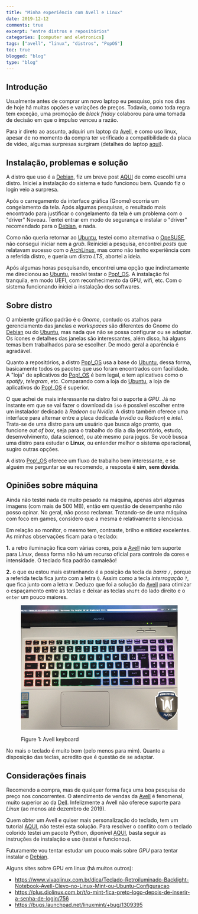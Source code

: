 ```yaml
---
title: "Minha experiência com Avell e Linux"
date: 2019-12-12
comments: true
excerpt: "entre distros e repositórios"
categories: [computer and eletronics]
tags: ["avell", "linux", "distros", "PopOS"]
toc: true
blogged: "blog"
type: "blog"
---
```


## Introdução

Usualmente antes de comprar um novo laptop eu pesquiso, pois nos
dias de hoje há muitas opções e variações de preços. Todavia, como toda
regra tem exceção, uma promoção de *black friday* colaborou para uma
tomada de decisão em que o impulso venceu a razão.

Para ir direto ao assunto, adquiri um laptop da
[Avell](https://avell.com.br), e como uso linux, apesar de no momento da
compra ter verificado a compatibilidade da placa de vídeo, algumas
surpresas surgiram (detalhes do laptop
[aqui](https://avell.com.br/a52-muv-5-bs)). 

## Instalação, problemas e solução

A distro que uso é a [Debian](http://www.debian.org/), fiz um breve post
[AQUI](https://www.linuxdescomplicado.com.br/2019/08/como-escolhi-minha-distribuicao-linux.html)
de como escolhi uma distro. Iniciei a instalação do sistema e tudo
funcionou bem. Quando fiz o login veio a surpresa.

Após o carregamento da interface gráfica (Gnome) ocorria um congelamento
da tela. Após algumas pesquisas, o resultado mais encontrado para
justificar o congelamento da tela é um problema com o "driver"
Noveau. Tentei entrar em modo de segurança e instalar o "driver"
recomendado para o [Debian](http://www.debian.org/), e nada. 

Como não queria retornar ao [Ubuntu](https://ubuntu.com/), testei  como
alternativa o [OpeSUSE](https://www.opensuse.org/), não 
consegui iniciar nem a *grub*. Reiniciei a pesquisa, encontrei *posts*
que relatavam sucesso com o [ArchLinux](https://www.archlinux.org/), mas
como não tenho experiência com a referida distro, e queria um distro
*LTS*, abortei a ideia.

Após algumas horas pesquisando, encontrei uma opção que indiretamente
me direcionou ao [Ubuntu](https://ubuntu.com/), resolvi testar  o
[Pop!_OS](https://system76.com/pop). A instalação foi tranquila, em modo
UEFI, com reconhecimento da GPU, wifi, etc. Com o sistema funcionando
iniciei a instalação dos softwares.

## Sobre distro

O ambiente gráfico padrão é o *Gnome*, contudo os atalhos para
gerenciamento das janelas e *workspaces* são diferentes do Gnome do
[Debian](http://www.debian.org/) ou do [Ubuntu](https://ubuntu.com/),
mas nada que não se possa configurar ou se adaptar. Os ícones e detalhes
das janelas são interessantes, além disso, há alguns temas bem
trabalhados para se escolher. De modo geral a aparência é agradável.

Quanto a repositórios, a distro [Pop!_OS](https://system76.com/pop) usa
a base do [Ubuntu](https://ubuntu.com/), dessa forma, basicamente todos
os pacotes que uso foram encontrados com facilidade. A "loja" de
aplicativos do [Pop!_OS](https://system76.com/pop) é bem legal, e tem
aplicativos como o *spotify*, *telegram*, etc. Comparando com a loja do
[Ubuntu](https://ubuntu.com/), a loja de aplicativos do
[Pop!_OS](https://system76.com/pop) é superior.

O que achei de mais interessante na distro foi o suporte à
*GPU*. Já no instante em que se vai fazer o download da `iso` é possível
escolher entre um instalador dedicado à *Radeon* ou *Nvidia*. A distro
também oferece uma interface para alternar entre a placa dedicada
(*nvidia* ou *Radeon*) e *intel*. Trata-se de uma distro para um usuário
que busca algo pronto, que funcione *out of box*, seja para o trabalho
do dia a dia (escritório, estudo, desenvolvimento, data science), ou até
mesmo para jogos. Se você busca uma distro para estudar o **Linux**, ou
entender melhor o sistema operacional, sugiro outras opções.

A distro [Pop!_OS](https://system76.com/pop) oferece um fluxo de
trabalho bem interessante, e se alguém me perguntar se eu recomendo, a
resposta é **sim**, **sem dúvida**. 

## Opiniões sobre máquina

Ainda não testei nada de muito pesado na máquina, apenas abri algumas
imagens (com mais de 500 MB), então em questão de desempenho não posso
opinar. No geral, não posso reclamar. Tratando-se de uma máquina com
foco em games, considero que a mesma é relativamente silenciosa.

Em relação ao monitor, o mesmo tem, contraste, brilho e nitidez
excelentes. As minhas observações ficam para o teclado:

**1.** a retro iluminação fica com várias cores, pois a
[Avell](https://avell.com.br) não tem suporte para *Linux*, dessa forma
não há um recurso oficial para controle da cores e intensidade. O
teclado fica padrão camaleão!

**2.** o que eu estou mais estranhando é a posição da tecla da *barra*
`/`, porque a referida tecla fica junto com a letra `Q`. Assim como a
tecla *interrogação* `?`, que fica junto com a letra `W`. Deduzo que foi
a solução da [Avell](https://avell.com.br) para otimizar o espaçamento
entre as teclas e deixar as teclas `shift` do lado direito e o `enter`
um pouco maiores.

<figure>
  <img src="/post/pics/20191212_keyboard.png" width="550" height="auto"/>
  <figcaption>
      <p>Figure 1: Avell keyboard<p>
  </figcaption>
</figure>

No mais o teclado é muito bom (pelo menos para mim). Quanto a disposição
das teclas, acredito que é questão de se adaptar.

## Considerações finais

Recomendo a compra, mas de qualquer forma faça uma boa pesquisa de preço
nos concorrentes. O atendimento de vendas da
[Avell](https://avell.com.br) é fenomenal, muito superior ao da
[Dell](https://www.dell.com/pt-br). Infelizmente a Avell não oferece
suporte para *Linux* (ao menos até dezembro de 2019). 

Quem obter um Avell e quiser mais personalização do teclado, tem um
tutorial
[AQUI](https://www.vivaolinux.com.br/dica/Teclado-Retroiluminado-Backlight-Notebook-Avell-Clevo-no-Linux-Mint-ou-Ubuntu-Configuracao),
não testei esta solução. Para resolver o conflito com o teclado colorido
testei um pacote *Python*, diponível
[AQUI](https://github.com/petryx/avell-a52-lights), basta seguir as
instruções de instalação e uso (testei e funcionou).

Futuramente vou tentar estudar um pouco mais sobre *GPU*  para tentar
instalar o [Debian](http://www.debian.org/).

Alguns sites sobre GPU em linux (há muitos outros):

- https://www.vivaolinux.com.br/dica/Teclado-Retroiluminado-Backlight-Notebook-Avell-Clevo-no-Linux-Mint-ou-Ubuntu-Configuracao
- https://plus.diolinux.com.br/t/o-mint-fica-preto-logo-depois-de-inserir-a-senha-de-login/756
- https://bugs.launchpad.net/linuxmint/+bug/1309395














